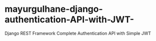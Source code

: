 # mayurgulhane-django-authentication-API-with-JWT-
Django REST Framework Complete Authentication API with Simple JWT
